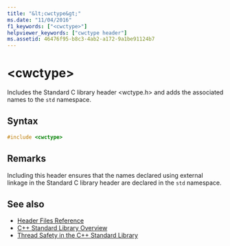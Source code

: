 ```yaml
---
title: "&lt;cwctype&gt;"
ms.date: "11/04/2016"
f1_keywords: ["<cwctype>"]
helpviewer_keywords: ["cwctype header"]
ms.assetid: 46476f95-b8c3-4ab2-a172-9a1be91124b7
---
```

# &lt;cwctype&gt;

Includes the Standard C library header \<wctype.h> and adds the associated names to the `std` namespace.

## Syntax

```cpp
#include <cwctype>
```

## Remarks

Including this header ensures that the names declared using external linkage in the Standard C library header are declared in the `std` namespace.

## See also

- [Header Files Reference](../standard-library/cpp-standard-library-header-files.md)
- [C++ Standard Library Overview](../standard-library/cpp-standard-library-overview.md)
- [Thread Safety in the C++ Standard Library](../standard-library/thread-safety-in-the-cpp-standard-library.md)
